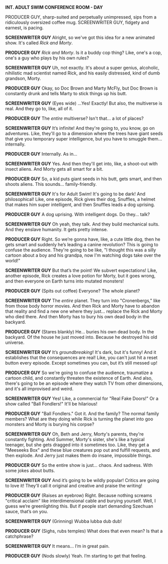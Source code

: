 **INT. ADULT SWIM CONFERENCE ROOM - DAY**

PRODUCER GUY, sharp-suited and perpetually unimpressed, sips from a ridiculously oversized coffee mug. SCREENWRITER GUY, fidgety and earnest, is pacing.

**SCREENWRITER GUY**
Alright, so we've got this idea for a new animated show. It's called *Rick and Morty*.

**PRODUCER GUY**
*Rick and Morty*. Is it a buddy cop thing? Like, one's a cop, one's a guy who plays by his own rules?

**SCREENWRITER GUY**
Uh, not exactly. It's about a super genius, alcoholic, nihilistic mad scientist named Rick, and his easily distressed, kind of dumb grandson, Morty.

**PRODUCER GUY**
Okay, so Doc Brown and Marty McFly, but Doc Brown is constantly drunk and tells Marty to stick things up his butt.

**SCREENWRITER GUY**
(Eyes wide)
...Yes! Exactly! But also, the multiverse is real. And they go to, like, all of it.

**PRODUCER GUY**
The *entire* multiverse? Isn't that… a lot of places?

**SCREENWRITER GUY**
It’s infinite! And they're going to, you know, go on adventures. Like, they'll go to a dimension where the trees have giant seeds that give you temporary super intelligence, but you have to smuggle them… internally.

**PRODUCER GUY**
Internally. As in…

**SCREENWRITER GUY**
Yes. And then they'll get into, like, a shoot-out with insect aliens. And Morty gets all smart for a bit.

**PRODUCER GUY**
So, a kid puts giant seeds in his butt, gets smart, and then shoots aliens. This sounds… family-friendly.

**SCREENWRITER GUY**
It's for Adult Swim! It's going to be dark! And philosophical! Like, one episode, Rick gives their dog, Snuffles, a helmet that makes him super intelligent, and then Snuffles leads a dog uprising.

**PRODUCER GUY**
A dog uprising. With intelligent dogs. Do they… talk?

**SCREENWRITER GUY**
Oh yeah, they talk. And they build mechanical suits. And they enslave humanity. It gets pretty intense.

**PRODUCER GUY**
Right. So we’re gonna have, like, a cute little dog, then he gets smart and suddenly he’s leading a canine revolution? This is going to confuse the audience. They're going to be like, "I thought this was a silly cartoon about a boy and his grandpa, now I'm watching dogs take over the world!"

**SCREENWRITER GUY**
But that’s the point! We subvert expectations! Like, another episode, Rick creates a love potion for Morty, but it goes wrong, and then everyone on Earth turns into mutated monsters!

**PRODUCER GUY**
(Spits out coffee)
Everyone? The whole planet?

**SCREENWRITER GUY**
The *entire* planet. They turn into "Cronenbergs," like from those body horror movies. And then Rick and Morty have to abandon that reality and find a new one where they just… replace the Rick and Morty who died there. And then Morty has to bury his own dead body in the backyard.

**PRODUCER GUY**
(Stares blankly)
He… buries his own dead body. In the backyard. Of the house he just moved into. Because he destroyed his old universe.

**SCREENWRITER GUY**
It’s *groundbreaking*! It's dark, but it's funny! And it establishes that the consequences are real! Like, you can't just hit a reset button every episode. Except sometimes you can, but it’s still messed up!

**PRODUCER GUY**
So we're going to confuse the audience, traumatize a cartoon child, and constantly threaten the existence of Earth. And also, there's going to be an episode where they watch TV from other dimensions, and it's all improvised and weird.

**SCREENWRITER GUY**
Yes! Like, a commercial for "Real Fake Doors!" Or a show called "Ball Fondlers!" It'll be hilarious!

**PRODUCER GUY**
"Ball Fondlers." Got it. And the family? The normal family members? What are they doing while Rick is turning the planet into goo monsters and Morty is burying his corpse?

**SCREENWRITER GUY**
Oh, Beth and Jerry, Morty's parents, they're constantly fighting. And Summer, Morty's sister, she's like a typical teenager, but she gets dragged into it sometimes too. Like, they get a "Meeseeks Box" and these blue creatures pop out and fulfill requests, and then explode. And Jerry just makes them do insane, impossible things.

**PRODUCER GUY**
So the entire show is just… chaos. And sadness. With some jokes about butts.

**SCREENWRITER GUY**
And it’s going to be wildly popular! Critics are going to love it! They’ll call it original and creative and praise the writing!

**PRODUCER GUY**
(Raises an eyebrow)
Right. Because nothing screams "critical acclaim" like interdimensional cable and burying yourself. Well, I guess we’re greenlighting this. But if people start demanding Szechuan sauce, that’s on you.

**SCREENWRITER GUY**
(Grinning)
Wubba lubba dub dub!

**PRODUCER GUY**
(Sighs, rubs temples)
What does that even mean? Is that a catchphrase?

**SCREENWRITER GUY**
It means… I’m in great pain.

**PRODUCER GUY**
(Nods slowly)
Yeah. I’m starting to get that feeling.